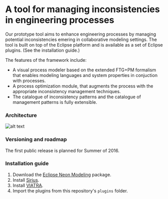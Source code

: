 # A tool for managing inconsistencies in engineering processes

Our prototype tool aims to enhance engineering processes by managing potential inconsistencies emering in collaborative modeling settings. The tool is built on top of the Eclipse platform and is available as a set of Eclipse plugins. (See the installation guide.)

The features of the framework include:
 -  A visual process modeler based on the extended FTG+PM formalism that enables modeling languages and system properties in conjuction with processes.
 -  A process optimization module, that augments the process with the appropriate inconsistency management techniques.
 -  The catalogue of inconsistency patterns and the catalogue of management patterns is fully extensible.


### Architecture
![alt text](https://dl.dropboxusercontent.com/u/44011277/icm/architecture.png "Architectural overview")

### Versioning and roadmap
The first public release is planned for Summer of 2016.

### Installation guide
1. Download the [Eclipse Neon Modeling](http://www.eclipse.org/downloads/packages/eclipse-modeling-tools/neonr) package.
2. Install [Sirius](https://eclipse.org/sirius/download.html).
3. Install [VIATRA](https://eclipse.org/viatra/downloads.php).
4. Import the plugins from this repository's ```plugins``` folder.
